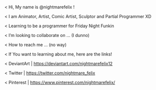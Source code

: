 < Hi, My name is @nightmarefelix !

< I am Animator, Artist, Comic Artist, Sculptor and Partial Programmer XD

< Learning to be a programmer for Friday Night Funkin

< I’m looking to collaborate on ... (I dunno)

< How to reach me ... (no way)

< If You want to learning about me, here are the links!

< DeviantArt | https://deviantart.com/nightmarefelix12

< Twitter | https://twitter.com/nightmare_felix

< Pinterest | https://www.pinterest.com/nightmarefelix/
